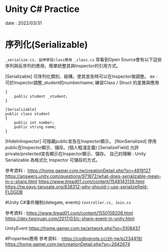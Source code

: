 # Unity C# Practice
date : 2022/03/31

# 序列化(Serializable)
`_serialize.cs, 延伸學習class應用 _class.cs`
常看到Open Source會有以下這些序列與反序列的應用，簡單統整其與Inspector的引用方式。

[Serializable] 可序列化類別、結構，使其宣告時可以在Inspector做調整。
ex : 可於Inspector調整_student的number/name; 練習Class / Struct 的差異與應用
```public class Main : MonoBehaviour
{
    public student _student;
}

[Serializable]
public class student
{
    public int number;    
    public string name;
}
```
[HideInInspector] 可隱藏public宣告在Inspector顯示。
[NonSerialized] 停用public在Inspector顯示、儲存。(個人粗淺定義)
[SerializeField] 允許private/protected宣告顯示在Inspector顯示、儲存。
自己的理解 : Unity Serializable 為格式化 Inspector 可儲存的方式。

參考資料 : 
https://home.gamer.com.tw/creationDetail.php?sn=4819127
https://answers.unity.com/questions/971872/what-does-serializable-mean-in-c-sharp.html
https://www.itread01.com/content/1548143139.html
https://tw.pays-tarusate.org/838312-why-should-i-use-serializefield-FLDGDB

#Unity C#事件機制(delegate, events)
`Controller.cs, Join.cs`

參考資料 :
https://www.itread01.com/content/1550158208.html
https://dev.twsiyuan.com/2017/03/c-sharp-event-in-unity.html

UnityEvent
https://home.gamer.com.tw/artwork.php?sn=5108437

#Properties應用
參考資料 : 
https://codingnote.cc/zh-tw/p/234419/
https://home.gamer.com.tw/creationDetail.php?sn=2642674
